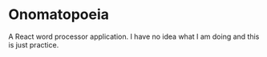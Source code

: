 # Onomatopoeia

A React word processor application. I have no idea what I am doing and this is just practice.
